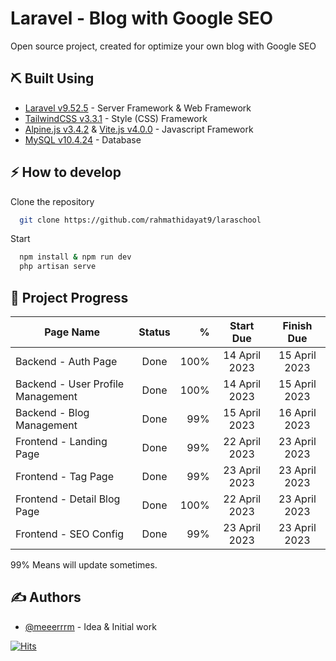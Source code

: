
# Laravel - Blog with Google SEO

Open source project, created for optimize your own blog with Google SEO



## ⛏️ Built Using <a name = "built_using"></a>
- [Laravel v9.52.5](https://laravel.com/) - Server Framework & Web Framework
- [TailwindCSS v3.3.1](https://tailwindcss.com/) - Style (CSS) Framework
- [Alpine.js v3.4.2](https://alpinejs.dev/) & [Vite.js v4.0.0](https://vitejs.dev/) - Javascript Framework
- [MySQL v10.4.24](https://www.mysql.com/) - Database

## ⚡ How to develop

Clone the repository

```bash
  git clone https://github.com/rahmathidayat9/laraschool
```
Start
```bash
  npm install & npm run dev
  php artisan serve
```

## 📝 Project Progress <a name = "project_progress"></a>
| Page Name        | Status           | %  | Start Due | Finish Due |
| ---------------- |:----------------:| ------:|:----------------:|:----------------:|
| Backend - Auth Page | Done | 100% | 14 April 2023 | 15 April 2023 |
| Backend - User Profile Management | Done | 100% | 14 April 2023 | 15 April 2023 |
| Backend - Blog Management| Done | 99% | 15 April 2023 | 16 April 2023 |
| Frontend - Landing Page | Done | 99% | 22 April 2023 | 23 April 2023 |
| Frontend - Tag Page | Done | 99% | 23 April 2023 | 23 April 2023 |
| Frontend - Detail Blog Page | Done | 100% | 22 April 2023 | 23 April 2023 |
| Frontend - SEO Config | Done |  99%| 23 April 2023 | 23 April 2023 |

99% Means will update sometimes.

## ✍️ Authors <a name = "authors"></a>
- [@meeerrrm](https://github.com/meeerrrm) - Idea & Initial work

[![Hits](https://hits.seeyoufarm.com/api/count/incr/badge.svg?url=https%3A%2F%2Fgithub.com%2Fmeeerrrm%2Flaravel-blog-with-seo&count_bg=%2379C83D&title_bg=%23555555&icon=awesomelists.svg&icon_color=%23E7E7E7&title=LOOK&edge_flat=false)](https://hits.seeyoufarm.com)
